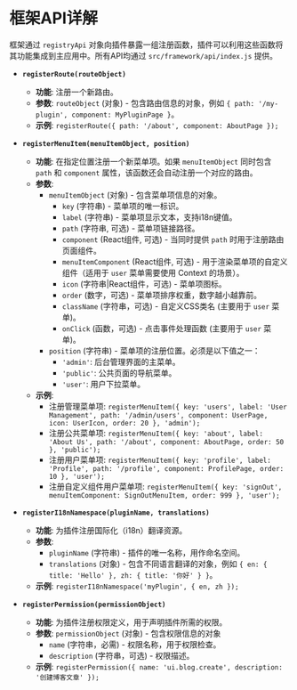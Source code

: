 # 框架API详解

框架通过 `registryApi` 对象向插件暴露一组注册函数，插件可以利用这些函数将其功能集成到主应用中。所有API均通过 `src/framework/api/index.js` 提供。

*   **`registerRoute(routeObject)`**
    *   **功能**: 注册一个新路由。
    *   **参数**: `routeObject` (对象) - 包含路由信息的对象，例如 `{ path: '/my-plugin', component: MyPluginPage }`。
    *   **示例**: `registerRoute({ path: '/about', component: AboutPage });`

*   **`registerMenuItem(menuItemObject, position)`**
    *   **功能**: 在指定位置注册一个新菜单项。如果 `menuItemObject` 同时包含 `path` 和 `component` 属性，该函数还会自动注册一个对应的路由。
    *   **参数**:
        *   `menuItemObject` (对象) - 包含菜单项信息的对象。
            *   `key` (字符串) - 菜单项的唯一标识。
            *   `label` (字符串) - 菜单项显示文本，支持i18n键值。
            *   `path` (字符串, 可选) - 菜单项链接路径。
            *   `component` (React组件, 可选) - 当同时提供 `path` 时用于注册路由页面组件。
            *   `menuItemComponent` (React组件, 可选) - 用于渲染菜单项的自定义组件（适用于 `user` 菜单需要使用 Context 的场景）。
            *   `icon` (字符串|React组件，可选) - 菜单项图标。
            *   `order` (数字，可选) - 菜单项排序权重，数字越小越靠前。
            *   `className` (字符串，可选) - 自定义CSS类名 (主要用于 `user` 菜单)。
            *   `onClick` (函数，可选) - 点击事件处理函数 (主要用于 `user` 菜单)。
        *   `position` (字符串) - 菜单项的注册位置。必须是以下值之一：
            *   `'admin'`: 后台管理界面的主菜单。
            *   `'public'`: 公共页面的导航菜单。
            *   `'user'`: 用户下拉菜单。
    *   **示例**:
        *   注册管理菜单项: `registerMenuItem({ key: 'users', label: 'User Management', path: '/admin/users', component: UserPage, icon: UserIcon, order: 20 }, 'admin');`
        *   注册公共菜单项: `registerMenuItem({ key: 'about', label: 'About Us', path: '/about', component: AboutPage, order: 50 }, 'public');`
        *   注册用户菜单项: `registerMenuItem({ key: 'profile', label: 'Profile', path: '/profile', component: ProfilePage, order: 10 }, 'user');`
        *   注册自定义组件用户菜单项: `registerMenuItem({ key: 'signOut', menuItemComponent: SignOutMenuItem, order: 999 }, 'user');`

*   **`registerI18nNamespace(pluginName, translations)`**
    *   **功能**: 为插件注册国际化（i18n）翻译资源。
    *   **参数**:
        *   `pluginName` (字符串) - 插件的唯一名称，用作命名空间。
        *   `translations` (对象) - 包含不同语言翻译的对象，例如 `{ en: { title: 'Hello' }, zh: { title: '你好' } }`。
    *   **示例**: `registerI18nNamespace('myPlugin', { en, zh });`

*   **`registerPermission(permissionObject)`**
    *   **功能**: 为插件注册权限定义，用于声明插件所需的权限。
    *   **参数**: `permissionObject` (对象) - 包含权限信息的对象
        *   `name` (字符串，必需) - 权限名称，用于权限检查。
        *   `description` (字符串，可选) - 权限描述。
    *   **示例**: `registerPermission({ name: 'ui.blog.create', description: '创建博客文章' });`